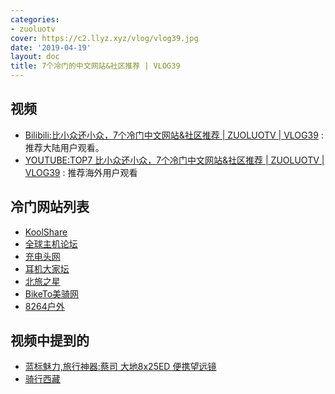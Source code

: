 ```yaml
---
categories:
- zuoluotv
cover: https://c2.llyz.xyz/vlog/vlog39.jpg
date: '2019-04-19'
layout: doc
title: 7个冷门的中文网站&社区推荐 | VLOG39
---
```


## 视频

- [Bilibili:比小众还小众，7个冷门中文网站&社区推荐 | ZUOLUOTV | VLOG39](https://www.bilibili.com/video/av49857869) : 推荐大陆用户观看。
- [YOUTUBE:TOP7 比小众还小众，7个冷门中文网站&社区推荐 | ZUOLUOTV | VLOG39](https://www.youtube.com/watch?v=T3Lan2pcZdQ) : 推荐海外用户观看

## 冷门网站列表

- [KoolShare](https://koolshare.cn/)
- [全球主机论坛](https://www.hostloc.com/)
- [充电头网](https://www.chongdiantou.com/)
- [耳机大家坛](https://www.erji.net)
- [北旅之星](https://www.bggd.com/bbs/)
- [BikeTo美骑网](https://biketo.com)
- [8264户外](https://www.8264.com)

## 视频中提到的

- [蓝标魅力,旅行神器:蔡司 大地8x25ED 便携望远镜](https://luolei.org/zeiss-terra-8x25-binocular/)
- [骑行西藏](https://luolei.org/tag/tibet/)
